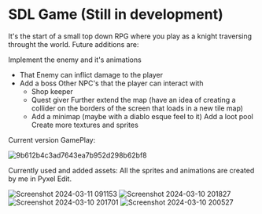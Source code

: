 # SDL Game (Still in development) 

It's the start of a small top down RPG where you play as a knight traversing throught the world.
Future additions are:

Implement the enemy and it's animations
  - That Enemy can inflict damage to the player
  - Add a boss
Other NPC's that the player can interact with
    - Shop keeper
    - Quest giver 
Further extend the map (have an idea of creating a collider on the borders of the screen that loads in a new tile map)
    - Add a minimap (maybe with a diablo esque feel to it)
Add a loot pool
Create more textures and sprites


Current version GamePlay:

![9b612b4c3ad7643ea7b952d298b62bf8](https://github.com/SamAbouGabal/SDL-Game/assets/143541187/38e73934-c7d9-44d5-8ad0-625dc1e80ef1)


Currently used and added assets:
All the sprites and animations are created by me in Pyxel Edit.

![Screenshot 2024-03-11 091153](https://github.com/SamAbouGabal/SDL-Game/assets/143541187/175fc1c8-860c-4767-8fa0-7335ed5ff8bc)
![Screenshot 2024-03-10 201827](https://github.com/SamAbouGabal/SDL-Game/assets/143541187/a7e1ba48-5bd6-422f-b23d-940af7f11576)
![Screenshot 2024-03-10 201701](https://github.com/SamAbouGabal/SDL-Game/assets/143541187/1d1e474b-2e1f-4a03-ade6-3de2eeabe41b)
![Screenshot 2024-03-10 200527](https://github.com/SamAbouGabal/SDL-Game/assets/143541187/74568bb0-ca38-4dde-ae3c-3a56e78e318b)




